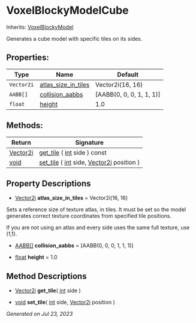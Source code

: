 # VoxelBlockyModelCube

Inherits: [VoxelBlockyModel](VoxelBlockyModel.md)


Generates a cube model with specific tiles on its sides.

## Properties: 


Type        | Name                                           | Default                  
----------- | ---------------------------------------------- | -------------------------
`Vector2i`  | [atlas_size_in_tiles](#i_atlas_size_in_tiles)  | Vector2i(16, 16)         
`AABB[]`    | [collision_aabbs](#i_collision_aabbs)          | [AABB(0, 0, 0, 1, 1, 1)] 
`float`     | [height](#i_height)                            | 1.0                      
<p></p>

## Methods: 


Return                                                                          | Signature                                                                                                                                                                                       
------------------------------------------------------------------------------- | ------------------------------------------------------------------------------------------------------------------------------------------------------------------------------------------------
[Vector2i](https://docs.godotengine.org/en/stable/classes/class_vector2i.html)  | [get_tile](#i_get_tile) ( [int](https://docs.godotengine.org/en/stable/classes/class_int.html) side ) const                                                                                     
[void](#)                                                                       | [set_tile](#i_set_tile) ( [int](https://docs.godotengine.org/en/stable/classes/class_int.html) side, [Vector2i](https://docs.godotengine.org/en/stable/classes/class_vector2i.html) position )  
<p></p>

## Property Descriptions

- [Vector2i](https://docs.godotengine.org/en/stable/classes/class_vector2i.html)<span id="i_atlas_size_in_tiles"></span> **atlas_size_in_tiles** = Vector2i(16, 16)

Sets a reference size of texture atlas, in tiles. It must be set so the model generates correct texture coordinates from specified tile positions.

If you are not using an atlas and every side uses the same full texture, use (1,1).

- [AABB[]](https://docs.godotengine.org/en/stable/classes/class_aabb[].html)<span id="i_collision_aabbs"></span> **collision_aabbs** = [AABB(0, 0, 0, 1, 1, 1)]


- [float](https://docs.godotengine.org/en/stable/classes/class_float.html)<span id="i_height"></span> **height** = 1.0


## Method Descriptions

- [Vector2i](https://docs.godotengine.org/en/stable/classes/class_vector2i.html)<span id="i_get_tile"></span> **get_tile**( [int](https://docs.godotengine.org/en/stable/classes/class_int.html) side ) 


- [void](#)<span id="i_set_tile"></span> **set_tile**( [int](https://docs.godotengine.org/en/stable/classes/class_int.html) side, [Vector2i](https://docs.godotengine.org/en/stable/classes/class_vector2i.html) position ) 


_Generated on Jul 23, 2023_
